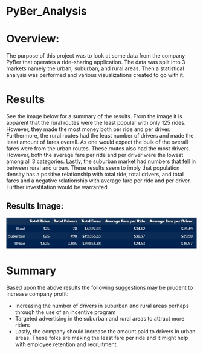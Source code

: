 # PyBer_Analysis

# Overview:
The purpose of this project was to look at some data from the company PyBer that operates a ride-sharing application.  The data was split into 3 markets namely the urban, suburban, and rural areas.  Then a statistical analysis was performed and various visualizations created to go with it.

# Results
See the image below for a summary of the results.  From the image it is apparent that the rural routes were the least popular with only 125 rides.  However, they made the most money both per ride and per driver.  Furthermore, the rural routes had the least number of drivers and made the least amount of fares overall.  As one would expect the bulk of the overall fares were from the urban routes.  These routes also had the most drivers.  However, both the average fare per ride and per driver were the lowest among all 3 categories.  Lastly, the suburban market had numbers that fell in between rural and urban.  These results seem to imply that population density has a positive relationship with total ride, total drivers, and total fares and a negative relationship with average fare per ride and per driver.  Further investitation would be warranted.

## Results Image:
![](analysis/results.jpg)

# Summary
Based upon the above results the following suggestions may be prudent to increase company profit:
- Increasing the number of drivers in suburban and rural areas perhaps through the use of an incentive program
- Targeted advertising in the suburban and rural areas to attract more riders
- Lastly, the company should increase the amount paid to drivers in urban areas.  These folks are making the least fare per ride and it might help with employee retention and recruitment.
